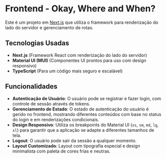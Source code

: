 # Frontend - Okay, Where and When?

Este é um projeto em [Next.js](https://nextjs.org) que utiliza o framework para renderização do lado do servidor e gerenciamento de rotas.

## Tecnologias Usadas

- **Next.js** (Framework React com renderização do lado do servidor)
- **Material UI (MUI)** (Componentes UI prontos para uso com design responsivo)
- **TypeScript** (Para um código mais seguro e escalável)

## Funcionalidades

- **Autenticação de Usuário**: O usuário pode se registrar e fazer login, com controle de sessão através de tokens.
- **Gerenciamento de Estado**: O estado de autenticação do usuário é gerido no frontend, mostrando diferentes conteúdos com base no status do login e em renderizações condicionais.
- **Design Responsivo**: Utiliza os breakpoints do Material UI (`xs`, `sm`, `md`, `lg`, `xl`) para garantir que a aplicação se adapte a diferentes tamanhos de tela.
- **Logout**: O usuário pode sair da sessão a qualquer momento.
- **Layout Customizado**: Layout com tipografia especial e design minimalista com paleta de cores frias e neutras.